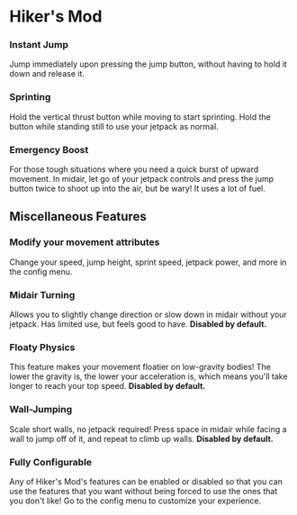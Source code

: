 # Hiker's Mod
### Instant Jump
Jump immediately upon pressing the jump button, without having to hold it down and release it.

### Sprinting
Hold the vertical thrust button while moving to start sprinting. Hold the button while standing still to use your jetpack as normal.

### Emergency Boost
For those tough situations where you need a quick burst of upward movement. In midair, let go of your jetpack controls and press the jump button twice to shoot up into the air, but be wary! It uses a lot of fuel.

## Miscellaneous Features

### Modify your movement attributes
Change your speed, jump height, sprint speed, jetpack power, and more in the config menu.

### Midair Turning
Allows you to slightly change direction or slow down in midair without your jetpack. Has limited use, but feels good to have. **Disabled by default.**

### Floaty Physics
This feature makes your movement floatier on low-gravity bodies! The lower the gravity is, the lower your acceleration is, which means you'll take longer to reach your top speed. **Disabled by default.**

### Wall-Jumping
Scale short walls, no jetpack required! Press space in midair while facing a wall to jump off of it, and repeat to climb up walls. **Disabled by default.**

### Fully Configurable
Any of Hiker's Mod's features can be enabled or disabled so that you can use the features that you want without being forced to use the ones that you don't like! Go to the config menu to customize your experience.
